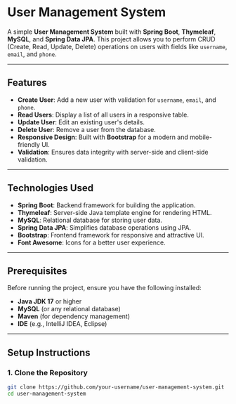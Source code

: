 # User Management System

A simple **User Management System** built with **Spring Boot**, **Thymeleaf**, **MySQL**, and **Spring Data JPA**. This project allows you to perform CRUD (Create, Read, Update, Delete) operations on users with fields like `username`, `email`, and `phone`.

---

## Features

- **Create User**: Add a new user with validation for `username`, `email`, and `phone`.
- **Read Users**: Display a list of all users in a responsive table.
- **Update User**: Edit an existing user's details.
- **Delete User**: Remove a user from the database.
- **Responsive Design**: Built with **Bootstrap** for a modern and mobile-friendly UI.
- **Validation**: Ensures data integrity with server-side and client-side validation.

---

## Technologies Used

- **Spring Boot**: Backend framework for building the application.
- **Thymeleaf**: Server-side Java template engine for rendering HTML.
- **MySQL**: Relational database for storing user data.
- **Spring Data JPA**: Simplifies database operations using JPA.
- **Bootstrap**: Frontend framework for responsive and attractive UI.
- **Font Awesome**: Icons for a better user experience.

---

## Prerequisites

Before running the project, ensure you have the following installed:

- **Java JDK 17** or higher
- **MySQL** (or any relational database)
- **Maven** (for dependency management)
- **IDE** (e.g., IntelliJ IDEA, Eclipse)

---

## Setup Instructions

### 1. Clone the Repository

```bash
git clone https://github.com/your-username/user-management-system.git
cd user-management-system
